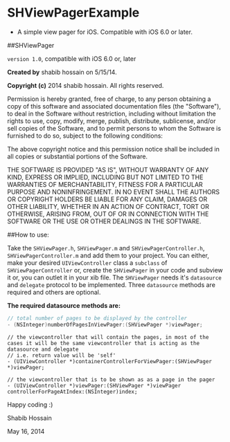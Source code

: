 SHViewPagerExample
==================

- A simple view pager for iOS. Compatible with iOS 6.0 or later.

##SHViewPager

`version 1.0`, compatible with iOS 6.0 or, later

**Created by** shabib hossain on 5/15/14.

**Copyright (c)** 2014 shabib hossain. All rights reserved.

Permission is hereby granted, free of charge, to any person obtaining
a copy of this software and associated documentation files (the "Software"),
to deal in the Software without restriction, including
without limitation the rights to use, copy, modify, merge, publish,
distribute, sublicense, and/or sell copies of the Software, and to
permit persons to whom the Software is furnished to do so, subject to
the following conditions:

The above copyright notice and this permission notice shall be
included in all copies or substantial portions of the Software.

THE SOFTWARE IS PROVIDED "AS IS", WITHOUT WARRANTY OF ANY KIND,
EXPRESS OR IMPLIED, INCLUDING BUT NOT LIMITED TO THE WARRANTIES OF
MERCHANTABILITY, FITNESS FOR A PARTICULAR PURPOSE AND
NONINFRINGEMENT. IN NO EVENT SHALL THE AUTHORS OR COPYRIGHT HOLDERS BE
LIABLE FOR ANY CLAIM, DAMAGES OR OTHER LIABILITY, WHETHER IN AN ACTION
OF CONTRACT, TORT OR OTHERWISE, ARISING FROM, OUT OF OR IN CONNECTION
WITH THE SOFTWARE OR THE USE OR OTHER DEALINGS IN THE SOFTWARE.

##How to use:

Take the `SHViewPager.h`, `SHViewPager.m` and `SHViewPagerController.h`, `SHViewPagerController.m` and add them to your project.
You can either, make your desired `UIViewController` class a `subclass` of `SHViewPagerController` or, create the `SHViewPager` in your code and subview it or, you can outlet it in your xib file.
The `SHViewPager` needs it's `datasource` and `delegate` protocol to be implemented.
Three `datasource` methods are required and others are optional.

**The required datasource methods are:**
```objectiveC
// total number of pages to be displayed by the controller
- (NSInteger)numberOfPagesInViewPager:(SHViewPager *)viewPager;
```
```
// the viewcontroller that will contain the pages, in most of the cases it will be the same viewcontroller that is acting as the datasource and delegate
// i.e. return value will be 'self'
- (UIViewController *)containerControllerForViewPager:(SHViewPager *)viewPager;
```

```
// the viewcontroller that is to be shown as as a page in the pager
- (UIViewController *)viewPager:(SHViewPager *)viewPager controllerForPageAtIndex:(NSInteger)index;
````

Happy coding :)

Shabib Hossain

May 16, 2014
